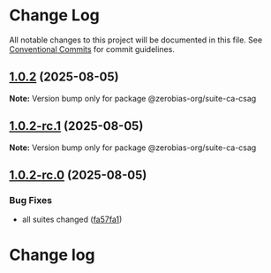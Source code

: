 # Change Log

All notable changes to this project will be documented in this file.
See [Conventional Commits](https://conventionalcommits.org) for commit guidelines.

## [1.0.2](https://github.com/zerobias-org/suite/compare/@zerobias-org/suite-ca-csag@1.0.2-rc.1...@zerobias-org/suite-ca-csag@1.0.2) (2025-08-05)

**Note:** Version bump only for package @zerobias-org/suite-ca-csag





## [1.0.2-rc.1](https://github.com/zerobias-org/suite/compare/@zerobias-org/suite-ca-csag@1.0.2-rc.0...@zerobias-org/suite-ca-csag@1.0.2-rc.1) (2025-08-05)

**Note:** Version bump only for package @zerobias-org/suite-ca-csag





## [1.0.2-rc.0](https://github.com/zerobias-org/suite/compare/@zerobias-org/suite-ca-csag@1.0.1...@zerobias-org/suite-ca-csag@1.0.2-rc.0) (2025-08-05)


### Bug Fixes

* all suites changed ([fa57fa1](https://github.com/zerobias-org/suite/commit/fa57fa1af7628003297df46b2d7740fe95bd2666))





# Change log
